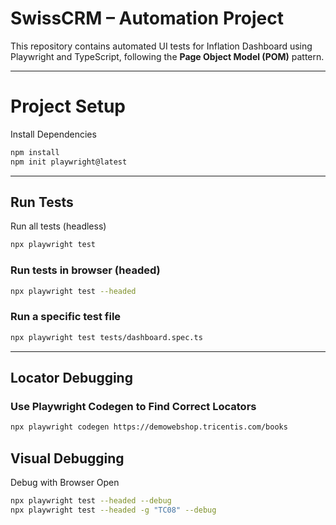  
#  SwissCRM – Automation Project

This repository contains automated UI tests for Inflation Dashboard using Playwright and TypeScript, following the **Page Object Model (POM)** pattern.

---

# Project Setup

Install Dependencies

```bash
npm install
npm init playwright@latest
```

---

## Run Tests

 Run all tests (headless)

```bash
npx playwright test
```

### Run tests in browser (headed)

```bash
npx playwright test --headed
```

### Run a specific test file

```bash
npx playwright test tests/dashboard.spec.ts
```

---

## Locator Debugging

### Use Playwright Codegen to Find Correct Locators

```bash
npx playwright codegen https://demowebshop.tricentis.com/books
```

## Visual Debugging

Debug with Browser Open

```bash
npx playwright test --headed --debug
npx playwright test --headed -g "TC08" --debug
```
